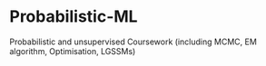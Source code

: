 # Probabilistic-ML
Probabilistic and unsupervised Coursework (including MCMC, EM algorithm, Optimisation, LGSSMs)
